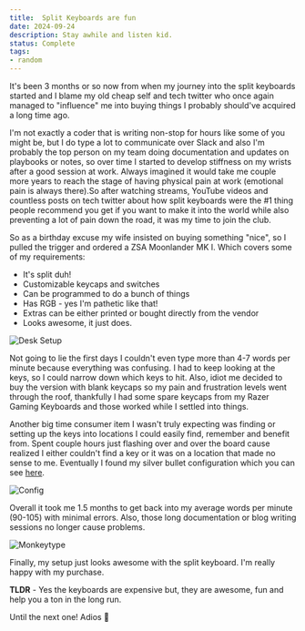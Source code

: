 ```yaml
---
title:  Split Keyboards are fun
date: 2024-09-24
description: Stay awhile and listen kid.
status: Complete
tags: 
- random
---
```

It's been 3 months or so now from when my journey into the split keyboards started and I blame my old cheap self and tech twitter who once again managed to "influence" me into buying things I probably should've acquired a long time ago.

I'm not exactly a coder that is writing non-stop for hours like some of you might be, but I do type a lot to communicate over Slack and also I'm probably the top person on my team doing documentation and updates on playbooks or notes, so over time I started to develop stiffness on my wrists after a good session at work. Always imagined it would take me couple more years to reach the stage of having physical pain at work (emotional pain is always there).So after watching streams, YouTube videos and countless posts on tech twitter about how split keyboards were the #1 thing people recommend you get if you want to make it into the world while also preventing a lot of pain down the road, it was my time to join the club.

So as a birthday excuse my wife insisted on buying something "nice", so I pulled the trigger and ordered a ZSA Moonlander MK I. Which covers some of my requirements:
- It's split duh!
- Customizable keycaps and switches
- Can be programmed to do a bunch of things
- Has RGB - yes I'm pathetic like that!
- Extras can be either printed or bought directly from the vendor
- Looks awesome, it just does.

<img src="https://s3.mvaldes.dev/blog/moonlander-desk.jpg" alt="Desk Setup" />

Not going to lie the first days I couldn't even type more than 4-7 words per minute because everything was confusing. I had to keep looking at the keys, so I could narrow down which keys to hit. Also, idiot me decided to buy the version with blank keycaps so my pain and frustration levels went through the roof, thankfully I had some spare keycaps from my Razer Gaming Keyboards and those worked while I settled into things.

Another big time consumer item I wasn't truly expecting was finding or setting up the keys into locations I could easily find, remember and benefit from. Spent couple hours just flashing over and over the board cause realized I either couldn't find a key or it was on a location that made no sense to me. Eventually I found my silver bullet configuration which you can see [here](https://configure.zsa.io/moonlander/layouts/r9O5w/latest/0).

<img src="https://s3.mvaldes.dev/blog/moonlander-config.png" alt="Config" />

Overall it took me 1.5 months to get back into my average words per minute (90-105) with minimal errors. 
Also, those long documentation or blog writing sessions no longer cause problems.

<img src="https://s3.mvaldes.dev/blog/moonlander-monkeytype.png" alt="Monkeytype" />

Finally, my setup just looks awesome with the split keyboard. I'm really happy with my purchase.

**TLDR** - Yes the keyboards are expensive but, they are awesome, fun and help you a ton in the long run.

Until the next one!
Adios 👋
